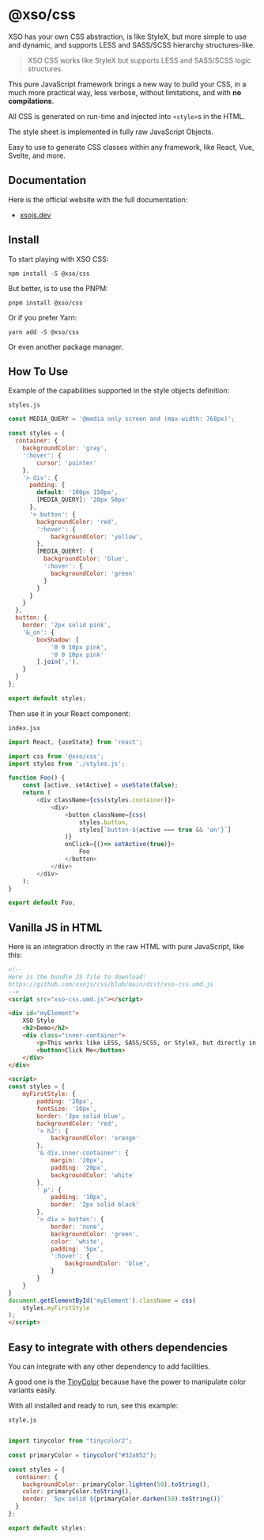 # @xso/css

XSO has your own CSS abstraction, is like StyleX, but more simple to use and dynamic, and supports LESS and SASS/SCSS hierarchy structures-like.

> XSO CSS works like StyleX but supports LESS and SASS/SCSS logic structures.

This pure JavaScript framework brings a new way to build your CSS, in a much more practical way, less verbose, without limitations, and with **no compilations**.

All CSS is generated on run-time and injected into `<style>`s in the HTML.

The style sheet is implemented in fully raw JavaScript Objects.

Easy to use to generate CSS classes within any framework, like React, Vue, Svelte, and more.

## Documentation

Here is the official website with the full documentation:

- [xsojs.dev](https://www.xsojs.dev/framework/css)

## Install

To start playing with XSO CSS:

`npm install -S @xso/css`

But better, is to use the PNPM:

`pnpm install @xso/css`

Or if you prefer Yarn:

`yarn add -S @xso/css`

Or even another package manager.

## How To Use

Example of the capabilities supported in the style objects definition:

`styles.js`

```javascript
const MEDIA_QUERY = '@media only screen and (max-width: 768px)';

const styles = {
  container: {
    backgroundColor: 'gray',
    ':hover': {
        cursor: 'pointer'
    },
    '> div': {
      padding: {
        default: '100px 150px',
        [MEDIA_QUERY]: '20px 50px'
      },
      '> button': {
        backgroundColor: 'red',
        ':hover': {
            backgroundColor: 'yellow',
        },
        [MEDIA_QUERY]: {
          backgroundColor: 'blue',
          ':hover': {
            backgroundColor: 'green'
          }
        }
      }
    }
  },
  button: {
    border: '2px solid pink',
    '&_on': {
        boxShadow: [
            '0 0 10px pink',
            '0 0 10px pink'
        ].join(','),
    }
  }
};

export default styles;
```

Then use it in your React component:

`index.jsx`

```javascript
import React, {useState} from 'react';

import css from '@xso/css';
import styles from './styles.js';

function Foo() {
    const [active, setActive] = useState(false);
    return (
        <div className={css(styles.container)}>
            <div>
                <button className={css(
                    styles.button,
                    styles[`button-${active === true && 'on'}`]
                )}
                onClick={()=> setActive(true)}>
                    Foo
                </button>
            </div>
        </div>
    );
}

export default Foo;
```

## Vanilla JS in HTML

Here is an integration directly in the raw HTML with pure JavaScript, like this:

```html
<!--
Here is the bundle JS file to download:
https://github.com/xsojs/css/blob/main/dist/xso-css.umd.js
-->
<script src="xso-css.umd.js"></script>

<div id="myElement">
    XSO Style
    <h2>Demo</h2>
    <div class="inner-container">
        <p>This works like LESS, SASS/SCSS, or StyleX, but directly in JavaScript vanilla.</p>
        <button>Click Me</button>
    </div>
</div>

<script>
const styles = {
    myFirstStyle: {
        padding: '20px',
        fontSize: '16px',
        border: '3px solid blue',
        backgroundColor: 'red',
        '> h2': {
            backgroundColor: 'orange'
        },
        '& div.inner-container': {
            margin: '20px',
            padding: '20px',
            backgroundColor: 'white'
        },
        ' p': {
            padding: '10px',
            border: '2px solid black'
        },
        '> div > button': {
            border: 'none',
            backgroundColor: 'green',
            color: 'white',
            padding: '5px',
            ':hover': {
                backgroundColor: 'blue',
            }
        }
    }
}
document.getElementById('myElement').className = css(
    styles.myFirstStyle
);
</script>
```

## Easy to integrate with others dependencies

You can integrate with any other dependency to add facilities.

A good one is the [TinyColor](https://github.com/bgrins/TinyColor) because have the power to manipulate color variants easily.

With all installed and ready to run, see this example:

`style.js`

```javascript

import tinycolor from "tinycolor2";

const primaryColor = tinycolor("#32a852");

const styles = {
  container: {
    backgroundColor: primaryColor.lighten(50).toString(),
    color: primaryColor.toString(),
    border: `5px solid ${primaryColor.darken(50).toString()}`
  }
};

export default styles;
```
